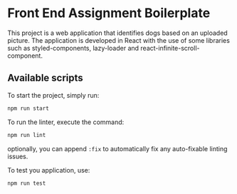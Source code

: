 # Front End Assignment Boilerplate

This project is a web application that identifies dogs based on an uploaded
picture. The application is developed in React with the use of some libraries
such as styled-components, lazy-loader and react-infinite-scroll-component.

## Available scripts

To start the project, simply run:

```bash
npm run start
```

To run the linter, execute the command:

```bash
npm run lint
```

optionally, you can append `:fix` to automatically fix any auto-fixable linting
issues.

To test you application, use:

```bash
npm run test
```
